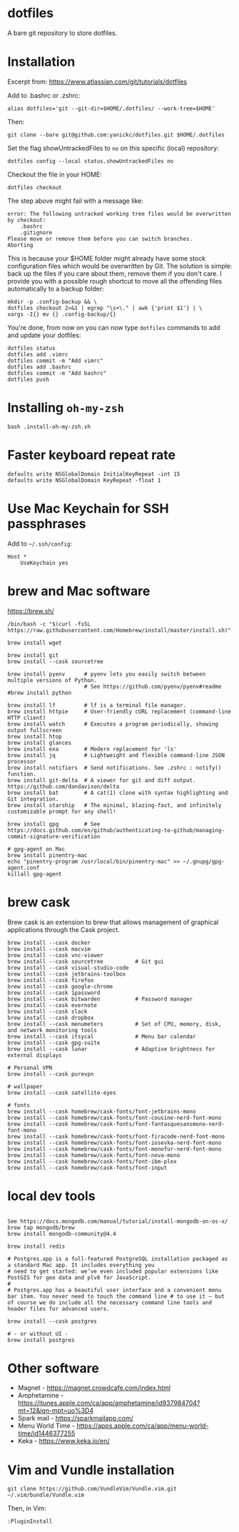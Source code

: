 # dotfiles

A bare git repository to store dotfiles.

# Installation

Excerpt from: https://www.atlassian.com/git/tutorials/dotfiles

Add to .bashrc or .zshrc:
```
alias dotfiles='git --git-dir=$HOME/.dotfiles/ --work-tree=$HOME'
```

Then:
```
git clone --bare git@github.com:yanickc/dotfiles.git $HOME/.dotfiles
```

Set the flag showUntrackedFiles to `no` on this specific (local) repository:
```
dotfiles config --local status.showUntrackedFiles no
```

Checkout the file in your HOME:
```
dotfiles checkout
```



The step above might fail with a message like:
```
error: The following untracked working tree files would be overwritten by checkout:
    .bashrc
    .gitignore
Please move or remove them before you can switch branches.
Aborting
```

This is because your $HOME folder might already have some stock configuration files 
which would be overwritten by Git. The solution is simple: back up the files if you 
care about them, remove them if you don't care. I provide you with a possible rough 
shortcut to move all the offending files automatically to a backup folder:

```
mkdir -p .config-backup && \
dotfiles checkout 2>&1 | egrep "\s+\." | awk {'print $1'} | \
xargs -I{} mv {} .config-backup/{}
```


You're done, from now on you can now type `dotfiles` commands to add and update your dotfiles:
```
dotfiles status
dotfiles add .vimrc
dotfiles commit -m "Add vimrc"
dotfiles add .bashrc
dotfiles commit -m "Add bashrc"
dotfiles push
```


# Installing  `oh-my-zsh`

```
bash .install-oh-my-zsh.sh
```

# Faster keyboard repeat rate

```
defaults write NSGlobalDomain InitialKeyRepeat -int 15
defaults write NSGlobalDomain KeyRepeat -float 1
```

# Use Mac Keychain for SSH passphrases

Add to `~/.ssh/config`:
```
Host *
    UseKeychain yes
```

# brew and Mac software
https://brew.sh/
```
/bin/bash -c "$(curl -fsSL https://raw.githubusercontent.com/Homebrew/install/master/install.sh)"
```

```
brew install wget

brew install git
brew install --cask sourcetree

brew install pyenv      # pyenv lets you easily switch between multiple versions of Python.
                        # See https://github.com/pyenv/pyenv#readme
#brew install python

brew install lf         # lf is a terminal file manager.
brew install httpie     # User-friendly cURL replacement (command-line HTTP client)
brew install watch      # Executes a program periodically, showing output fullscreen
brew install htop 
brew install glances 
brew install exa        # Modern replacement for 'ls'
brew install jq         # Lightweight and flexible command-line JSON processor
brew install notifiers  # Send notifications. See .zshrc : notify() function.
brew install git-delta  # A viewer for git and diff output. https://github.com/dandavison/delta
brew install bat        # A cat(1) clone with syntax highlighting and Git integration. 
brew install starship   # The minimal, blazing-fast, and infinitely customizable prompt for any shell! 

brew install gpg        # See https://docs.github.com/en/github/authenticating-to-github/managing-commit-signature-verification

# gpg-agent on Mac
brew install pinentry-mac
echo "pinentry-program /usr/local/bin/pinentry-mac" >> ~/.gnupg/gpg-agent.conf
killall gpg-agent

```

# brew cask
Brew cask is an extension to brew that allows management of graphical applications through the Cask project. 

```
brew install --cask docker
brew install --cask macvim
brew install --cask vnc-viewer
brew install --cask sourcetree          # Git gui
brew install --cask visual-studio-code
brew install --cask jetbrains-toolbox
brew install --cask firefox
brew install --cask google-chrome
brew install --cask 1password
brew install --cask bitwarden           # Password manager
brew install --cask evernote
brew install --cask slack
brew install --cask dropbox
brew install --cask menumeters          # Set of CPU, memory, disk, and network monitoring tools
brew install --cask itsycal             # Menu bar calendar
brew install --cask gpg-suite
brew install --cask lunar               # Adaptive brightness for external displays

# Personal VPN
brew install --cask purevpn

# wallpaper
brew install --cask satellite-eyes

# fonts
brew install --cask homebrew/cask-fonts/font-jetbrains-mono
brew install --cask homebrew/cask-fonts/font-cousine-nerd-font-mono
brew install --cask homebrew/cask-fonts/font-fantasquesansmono-nerd-font-mono
brew install --cask homebrew/cask-fonts/font-firacode-nerd-font-mono
brew install --cask homebrew/cask-fonts/font-iosevka-nerd-font-mono
brew install --cask homebrew/cask-fonts/font-monofur-nerd-font-mono
brew install --cask homebrew/cask-fonts/font-nova-mono
brew install --cask homebrew/cask-fonts/font-ibm-plex
brew install --cask homebrew/cask-fonts/font-input
```

# local dev tools
```

See https://docs.mongodb.com/manual/tutorial/install-mongodb-on-os-x/
brew tap mongodb/brew
brew install mongodb-community@4.4

brew install redis

# Postgres.app is a full-featured PostgreSQL installation packaged as a standard Mac app. It includes everything you 
# need to get started: we’ve even included popular extensions like PostGIS for geo data and plv8 for JavaScript.
# 
# Postgres.app has a beautiful user interface and a convenient menu bar item. You never need to touch the command line # to use it – but of course we do include all the necessary command line tools and header files for advanced users.

brew install --cask postgres

# - or without UI -
brew install postgres

```

# Other software
- Magnet - https://magnet.crowdcafe.com/index.html
- Amphetamine - https://itunes.apple.com/ca/app/amphetamine/id937984704?mt=12&ign-mpt=uo%3D4
- Spark mail - https://sparkmailapp.com/
- Menu World Time - https://apps.apple.com/ca/app/menu-world-time/id1446377255
- Keka - https://www.keka.io/en/

# Vim and Vundle installation
```
git clone https://github.com/VundleVim/Vundle.vim.git ~/.vim/bundle/Vundle.vim
```

Then, in Vim: 
```
:PluginInstall
```

